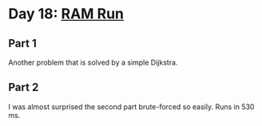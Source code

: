 # Day 18: [RAM Run](https://adventofcode.com/2024/day/18)

## Part 1

Another problem that is solved by a simple Dijkstra.

## Part 2

I was almost surprised the second part brute-forced so easily. Runs in 530 ms.